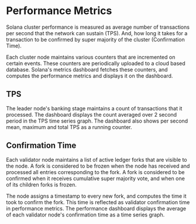 # Performance Metrics

Solana cluster performance is measured as average number of transactions per second
that the network can sustain (TPS). And, how long it takes for a transaction to be
confirmed by super majority of the cluster (Confirmation Time).

Each cluster node maintains various counters that are incremented on certain events.
These counters are periodically uploaded to a cloud based database. Solana's metrics
dashboard fetches these counters, and computes the performance metrics and displays
it on the dashboard. 

## TPS

The leader node's banking stage maintains a count of transactions that it processed.
The dashboard displays the count averaged over 2 second period in the TPS time series
graph. The dashboard also shows per second mean, maximum and total TPS as a running
counter.

## Confirmation Time

Each validator node maintains a list of active ledger forks that are visible to the node.
A fork is considered to be frozen when the node has received and processed all entries
corresponding to the fork. A fork is considered to be confirmed when it receives cumulative
super majority vote, and when one of its children forks is frozen.

The node assigns a timestamp to every new fork, and computes the time it took to confirm
the fork. This time is reflected as validator confirmation time in performance metrics.
The performance dashboard displays the average of each validator node's confirmation time
as a time series graph. 
